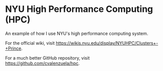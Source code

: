 # NYU High Performance Computing (HPC)

An example of how I use NYU's high performance computing system.

For the official wiki, visit https://wikis.nyu.edu/display/NYUHPC/Clusters+-+Prince.

For a much better GitHub repository, visit https://github.com/cvalenzuela/hpc.
